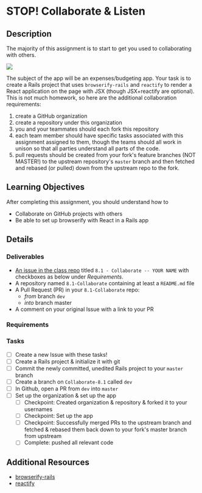 # STOP! Collaborate & Listen

## Description
The majority of this assignment is to start to get you used to collaborating with others.

![](http://www.hijennybrown.com/wp-content/uploads/2014/03/img_3936.jpg?w=560)

The subject of the app will be an expenses/budgeting app. Your task is to create a Rails project that uses `browserify-rails` and `reactify` to render a React application on the page with JSX (though JSX+reactify are optional). This is not much homework, so here are the additional collaboration requirements:

1. create a GitHub organization
1. create a repository under this organization
1. you and your teammates should each fork this repository
1. each team member should have specific tasks associated with this assignment assigned to them, though the teams should all work in unison so that all parties understand all parts of the code.
1. pull requests should be created from your fork's feature branches (NOT MASTER!) to the upstream repository's `master` branch and then fetched and rebased (or pulled) down from the upstream repo to the fork.

## Learning Objectives
After completing this assignment, you should understand how to
* Collaborate on GitHub projects with others
* Be able to set up browserify with React in a Rails app

## Details

### Deliverables
* [An issue in the class repo](https://github.com/tiy-chs-ruby/assignments-june-2015) titled `8.1 - Collaborate -- YOUR NAME` with checkboxes as below under _Requirements_.
* A repository named `8.1-Collaborate` containing at least a `README.md` file
* A Pull Request (PR) in your `8.1-Collaborate` repo:
  * _from_ branch `dev`
  * _into_ branch master
* A comment on your original Issue with a link to your PR

### Requirements

### Tasks
- [ ] Create a new Issue with these tasks!
- [ ] Create a Rails project & initialize it with git
- [ ] Commit the newly committed, unedited Rails project to your `master` branch
- [ ] Create a branch on `Collaborate-8.1` called `dev`
- [ ] In Github, open a PR from `dev` into `master`
- [ ] Set up the organization & set up the app
  - [ ] Checkpoint: Created organization & repository & forked it to your usernames
  - [ ] Checkpoint: Set up the app
  - [ ] Checkpoint: Successfully merged PRs to the upstream branch and fetched & rebased them back down to your fork's master branch from upstream
  - [ ] Complete: pushed all relevant code

## Additional Resources
* [browserify-rails](https://github.com/browserify-rails/browserify-rails)
* [reactify](https://github.com/andreypopp/reactify)
